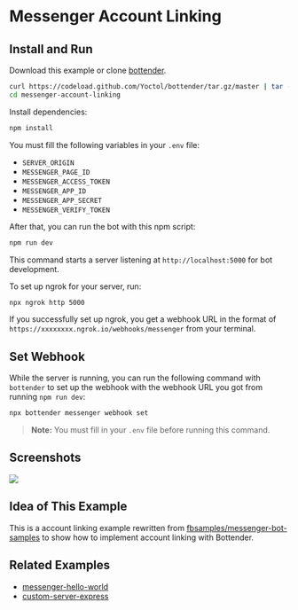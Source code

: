 # Messenger Account Linking

## Install and Run

Download this example or clone [bottender](https://github.com/Yoctol/bottender).

```sh
curl https://codeload.github.com/Yoctol/bottender/tar.gz/master | tar -xz --strip=2 bottender-master/examples/messenger-account-linking
cd messenger-account-linking
```

Install dependencies:

```sh
npm install
```

You must fill the following variables in your `.env` file:

- `SERVER_ORIGIN`
- `MESSENGER_PAGE_ID`
- `MESSENGER_ACCESS_TOKEN`
- `MESSENGER_APP_ID`
- `MESSENGER_APP_SECRET`
- `MESSENGER_VERIFY_TOKEN`

After that, you can run the bot with this npm script:

```sh
npm run dev
```

This command starts a server listening at `http://localhost:5000` for bot development.

To set up ngrok for your server, run:

```sh
npx ngrok http 5000
```

If you successfully set up ngrok, you get a webhook URL in the format of `https://xxxxxxxx.ngrok.io/webhooks/messenger` from your terminal.

## Set Webhook

While the server is running, you can run the following command with `bottender` to set up the webhook with the webhook URL you got from running `npm run dev`:

```sh
npx bottender messenger webhook set
```

> **Note:** You must fill in your `.env` file before running this command.

## Screenshots

![](https://user-images.githubusercontent.com/3382565/77674259-39135f00-6fc6-11ea-8170-57aef3437743.png)

## Idea of This Example

This is a account linking example rewritten from [fbsamples/messenger-bot-samples](https://github.com/fbsamples/messenger-bot-samples/tree/master/account-linking) to show how to implement account linking with Bottender.

## Related Examples

- [messenger-hello-world](../messenger-hello-world)
- [custom-server-express](../custom-server-express)
